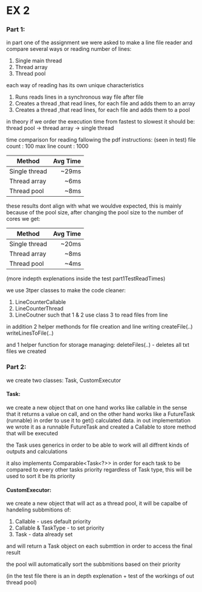 # EX 2

### Part 1:
in part one of the assignment we were asked to make a line file reader and compare
several ways or reading number of lines:
1. Single main thread
2. Thread array
3. Thread pool

each way of reading has its own unique characteristics
1. Runs reads lines in a synchronous way file after file
2. Creates a thread ,that read lines, for each file and adds them to an array
2. Creates a thread ,that read lines, for each file and adds them to a pool

in theory if we order the execution time from fastest to slowest it should be:
thread pool -> thread array -> single thread

time comparison for reading fallowing the pdf instructions: (seen in test)
file count : 100
max line count : 1000

|    Method     |   Avg Time    |
| ------------- |--------------:|
| Single thread | ~29ms         |
| Thread array  | ~6ms          |
| Thread pool   | ~8ms          | 

these results dont align with what we wouldve expected, this is mainly because of the
pool size, after changing the pool size to the number of cores we get: 

|    Method     |   Avg Time    |
| ------------- |--------------:|
| Single thread | ~20ms         |
| Thread array  | ~8ms          |
| Thread pool   | ~4ms          | 

(more indepth explenations inside the test part1TestReadTimes)

we use 3tper classes to make the code cleaner:
1. LineCounterCallable
2. LineCounterThread
3. LineCoutner
such that 1 & 2 use class 3 to read files from line 

in addition 2 helper methonds for file creation and line writing
createFile(..)
writeLinesToFile(..)

and 1 helper function for storage managing:
deleteFiles(..) - deletes all txt files we created


### Part 2:
we create two classes: Task, CustomExecutor

#### Task:
we create a new object that on one hand works like callable in the sense that 
it returns a value on call, and on the other hand works like a FutureTask (runnable)
in order to use it to get() calculated data. in out implementation we wrote it
as a runnable FutureTask<T> and created a Callable to store method that will be
executed

the Task uses generics in order to be able to work will all diffrent kinds of
outputs and calculations

it also implements Comparable<Task<?>> in order for each task to be compared to
every other tasks priority regardless of Task type, this will be used to sort it
be its priority

#### CustomExecutor:
we create a new object that will act as a thread pool, it will be capalbe of handeling
subbmitions of:
1. Callable - uses default priority
2. Callable & TaskType - to set priority
3. Task - data already set

and will return a Task<T> object on each submttion in order to access the final result

the pool will automatically sort the subbmitions based on their priority

(in the test file there is an in depth explenation + test of the workings of out thread pool)
